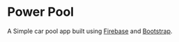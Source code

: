# Power Pool

A Simple car pool app built using [Firebase](http://www.firebase.com) and [Bootstrap](http://twitter.github.io/bootstrap/).